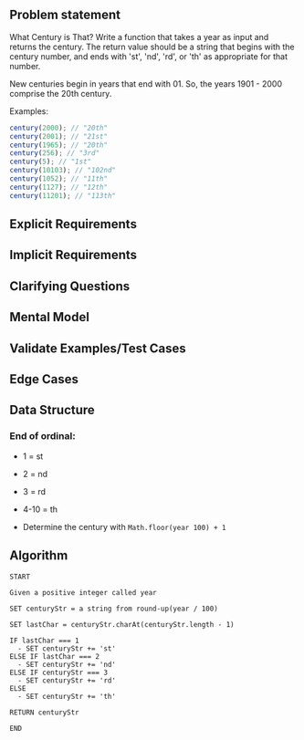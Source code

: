 ## Problem statement

What Century is That?
Write a function that takes a year as input and returns the century. The return value should be a string that begins with the century number, and ends with 'st', 'nd', 'rd', or 'th' as appropriate for that number.

New centuries begin in years that end with 01. So, the years 1901 - 2000 comprise the 20th century.

Examples:

```js
century(2000); // "20th"
century(2001); // "21st"
century(1965); // "20th"
century(256); // "3rd"
century(5); // "1st"
century(10103); // "102nd"
century(1052); // "11th"
century(1127); // "12th"
century(11201); // "113th"
```

## Explicit Requirements

## Implicit Requirements

## Clarifying Questions

## Mental Model

## Validate Examples/Test Cases

## Edge Cases

## Data Structure

### End of ordinal:

- 1 = st
- 2 = nd
- 3 = rd
- 4-10 = th

- Determine the century with `Math.floor(year 100) + 1`

## Algorithm

```
START

Given a positive integer called year

SET centuryStr = a string from round-up(year / 100)

SET lastChar = centuryStr.charAt(centuryStr.length - 1)

IF lastChar === 1
  - SET centuryStr += 'st'
ELSE IF lastChar === 2
  - SET centuryStr += 'nd'
ELSE IF centuryStr === 3
  - SET centuryStr += 'rd'
ELSE
  - SET centuryStr += 'th'

RETURN centuryStr

END
```

